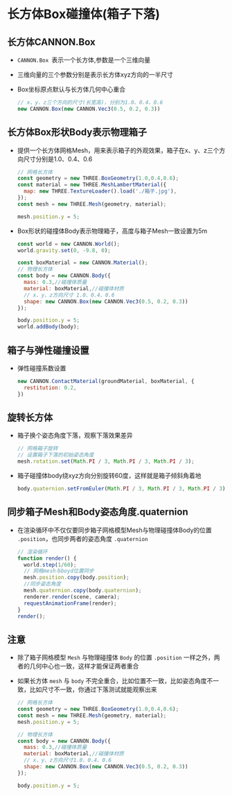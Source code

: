 # 长方体Box碰撞体(箱子下落)

## 长方体CANNON.Box

+ `CANNON.Box `表示一个长方体,参数是一个三维向量
+ 三维向量的三个参数分别是表示长方体xyz方向的一半尺寸

+ Box坐标原点默认与长方体几何中心重合

  ```js
  // x、y、z三个方向的尺寸(长宽高)，分别为1.0、0.4、0.6
  new CANNON.Box(new CANNON.Vec3(0.5, 0.2, 0.3))
  ```

## 长方体Box形状Body表示物理箱子

+ 提供一个长方体网格Mesh，用来表示箱子的外观效果，箱子在x、y、z三个方向尺寸分别是1.0、0.4、0.6

  ```js
  // 网格长方体
  const geometry = new THREE.BoxGeometry(1.0,0.4,0.6);
  const material = new THREE.MeshLambertMaterial({
    map: new THREE.TextureLoader().load('./箱子.jpg'),
  });
  const mesh = new THREE.Mesh(geometry, material);

  mesh.position.y = 5;
  ```

+ Box形状的碰撞体Body表示物理箱子，高度与箱子Mesh一致设置为5m

  ```js
  const world = new CANNON.World();
  world.gravity.set(0, -9.8, 0);

  const boxMaterial = new CANNON.Material();
  // 物理长方体
  const body = new CANNON.Body({
    mass: 0.3,//碰撞体质量
    material: boxMaterial,//碰撞体材质
    // x、y、z方向尺寸 1.0、0.4、0.6
    shape: new CANNON.Box(new CANNON.Vec3(0.5, 0.2, 0.3))
  });

  body.position.y = 5;
  world.addBody(body);
  ```

## 箱子与弹性碰撞设置

+ 弹性碰撞系数设置

  ```js
  new CANNON.ContactMaterial(groundMaterial, boxMaterial, {
    restitution: 0.2,
  })
  ```

## 旋转长方体

+ 箱子换个姿态角度下落，观察下落效果差异

  ```js
  // 网格箱子旋转
  // 设置箱子下落的初始姿态角度
  mesh.rotation.set(Math.PI / 3, Math.PI / 3, Math.PI / 3);
  ```

+ 箱子碰撞体body绕xyz方向分别旋转60度，这样就是箱子倾斜角着地

  ```js
  body.quaternion.setFromEuler(Math.PI / 3, Math.PI / 3, Math.PI / 3);
  ```

## 同步箱子Mesh和Body姿态角度.quaternion

+ 在渲染循环中不仅仅要同步箱子网格模型Mesh与物理碰撞体Body的位置 `.position`，也同步两者的姿态角度 `.quaternion`

  ```js
  // 渲染循环
  function render() {
    world.step(1/60);
    // 网格mesh与boyd位置同步
    mesh.position.copy(body.position);
    //同步姿态角度
    mesh.quaternion.copy(body.quaternion);
    renderer.render(scene, camera);
    requestAnimationFrame(render);
  }
  render();
  ```

## 注意

+ 除了箱子网格模型 `Mesh` 与物理碰撞体 `Body` 的位置 `.position` 一样之外，两者的几何中心也一致，这样才能保证两者重合

+ 如果长方体 `mesh` 与 `body` 不完全重合，比如位置不一致，比如姿态角度不一致，比如尺寸不一致，你通过下落测试就能观察出来

  ```js
  // 网格长方体
  const geometry = new THREE.BoxGeometry(1.0,0.4,0.6);
  const mesh = new THREE.Mesh(geometry, material);
  mesh.position.y = 5;
  ```

  ```js
  // 物理长方体
  const body = new CANNON.Body({
    mass: 0.3,//碰撞体质量
    material: boxMaterial,//碰撞体材质
    // x、y、z方向尺寸1.0、0.4、0.6
    shape: new CANNON.Box(new CANNON.Vec3(0.5, 0.2, 0.3))
  });

  body.position.y = 5;
  ```
